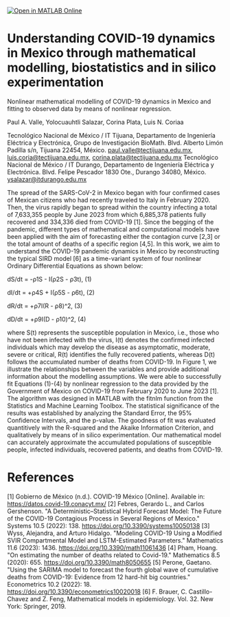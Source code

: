 [![Open in MATLAB Online](https://www.mathworks.com/images/responsive/global/open-in-matlab-online.svg)](https://matlab.mathworks.com/open/github/v1?repo=DrPaulValle/Understanding-COVID-19-dynamics-in-Mexico-)

# Understanding COVID-19 dynamics in Mexico through mathematical modelling, biostatistics and in silico experimentation
Nonlinear mathematical modelling of COVID-19 dynamics in Mexico and fitting to observed data by means of nonlinear regression.

Paul A. Valle, Yolocuauhtli Salazar, Corina Plata, Luis N. Coriaa

Tecnológico Nacional de México / IT Tijuana, Departamento de Ingeniería Eléctrica y Electrónica, Grupo de Investigación BioMath. Blvd. Alberto Limón Padilla s/n, Tijuana 22454, México. paul.valle@tectijuana.edu.mx, luis.coria@tectijuana.edu.mx, corina.plata@tectijuana.edu.mx
Tecnológico Nacional de México / IT Durango, Departamento de Ingeniería Eléctrica y Electrónica. Blvd. Felipe Pescador 1830 Ote., Durango 34080, México. ysalazar@itdurango.edu.mx  

The spread of the SARS-CoV-2 in Mexico began with four confirmed cases of Mexican citizens who had recently traveled to Italy in February 2020. Then, the virus rapidly began to spread within the country infecting a total of 7,633,355 people by June 2023 from which 6,885,378 patients fully recovered and 334,336 died from COVID-19 [1]. Since the begging of the pandemic, different types of mathematical and computational models have been applied with the aim of forecasting either the contagion curve [2,3] or the total amount of deaths of a specific region [4,5]. In this work, we aim to understand the COVID-19 pandemic dynamics in Mexico by reconstructing the typical SIRD model [6] as a time-variant system of four nonlinear Ordinary Differential Equations as shown below:

dS/dt = -ρ1S - I(ρ2S - ρ3t),  (1)

dI/dt = +ρ4S + I(ρ5S - ρ6t),	(2)

dR/dt = +ρ7I(R - ρ8)^2,			  (3)

dD/dt = +ρ9I(D - ρ10)^2,			(4)

where S(t) represents the susceptible population in Mexico, i.e., those who have not been infected with the virus, I(t) denotes the confirmed infected individuals which may develop the disease as asymptomatic, moderate, severe or critical, R(t) identifies the fully recovered patients, whereas D(t) follows the accumulated number of deaths from COVID-19. In Figure 1, we illustrate the relationships between the variables and provide additional information about the modelling assumptions. We were able to successfully fit Equations (1)-(4) by nonlinear regression to the data provided by the Government of Mexico on COVID-19 from February 2020 to June 2023 [1]. The algorithm was designed in MATLAB with the fitnlm function from the Statistics and Machine Learning Toolbox. The statistical significance of the results was established by analyzing the Standard Error, the 95% Confidence Intervals, and the p-value. The goodness of fit was evaluated quantitively with the R-squared and the Akaike Information Criterion, and qualitatively by means of in silico experimentation. Our mathematical model can accurately approximate the accumulated populations of susceptible people, infected individuals, recovered patients, and deaths from COVID-19.

# References
[1] Gobierno de México (n.d.). COVID-19 México [Online]. Available in: https://datos.covid-19.conacyt.mx/
[2] Febres, Gerardo L., and Carlos Gershenson. "A Deterministic–Statistical Hybrid Forecast Model: The Future of the COVID-19 Contagious Process in Several Regions of Mexico." Systems 10.5 (2022): 138. https://doi.org/10.3390/systems10050138
[3] Wyss, Alejandra, and Arturo Hidalgo. "Modeling COVID-19 Using a Modified SVIR Compartmental Model and LSTM-Estimated Parameters." Mathematics 11.6 (2023): 1436. https://doi.org/10.3390/math11061436
[4] Pham, Hoang. "On estimating the number of deaths related to Covid-19." Mathematics 8.5 (2020): 655. https://doi.org/10.3390/math8050655 
[5] Perone, Gaetano. "Using the SARIMA model to forecast the fourth global wave of cumulative deaths from COVID-19: Evidence from 12 hard-hit big countries." Econometrics 10.2 (2022): 18. https://doi.org/10.3390/econometrics10020018
[6] F. Brauer, C. Castillo-Chavez and Z. Feng, Mathematical models in epidemiology. Vol. 32. New York: Springer, 2019.
